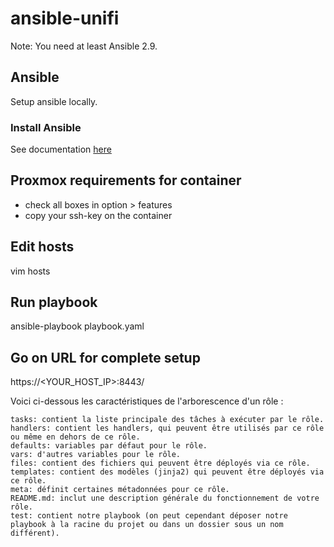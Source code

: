 # ansible-unifi

Note: You need at least Ansible 2.9.

## Ansible

Setup ansible locally.

### Install Ansible

See documentation [here](docs/install-ansible.md)

## Proxmox requirements for container

- check all boxes in option > features
- copy your ssh-key on the container 

## Edit hosts

vim hosts

## Run playbook

ansible-playbook playbook.yaml

## Go on URL for complete setup

https://<YOUR_HOST_IP>:8443/


 Voici ci-dessous les caractéristiques de l'arborescence d'un rôle :

    tasks: contient la liste principale des tâches à exécuter par le rôle.
    handlers: contient les handlers, qui peuvent être utilisés par ce rôle ou même en dehors de ce rôle.
    defaults: variables par défaut pour le rôle.
    vars: d'autres variables pour le rôle.
    files: contient des fichiers qui peuvent être déployés via ce rôle.
    templates: contient des modèles (jinja2) qui peuvent être déployés via ce rôle.
    meta: définit certaines métadonnées pour ce rôle.
    README.md: inclut une description générale du fonctionnement de votre rôle.
    test: contient notre playbook (on peut cependant déposer notre playbook à la racine du projet ou dans un dossier sous un nom différent).
